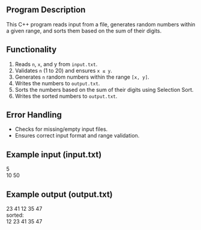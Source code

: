 ## Program Description
This C++ program reads input from a file, generates random numbers within a given range, and sorts them based on the sum of their digits.

## Functionality
1. Reads `n`, `x`, and y from `input.txt`.
2. Validates `n` (1 to 20) and ensures `x ≤ y`.
3. Generates `n` random numbers within the range `[x, y]`.
4. Writes the numbers to `output.txt`.
5. Sorts the numbers based on the sum of their digits using Selection Sort.
6. Writes the sorted numbers to `output.txt`.
   
## Error Handling
- Checks for missing/empty input files.
- Ensures correct input format and range validation.

## Example input (input.txt)
5  
10 50

## Example output (output.txt)
23 41 12 35 47  
sorted:  
12 23 41 35 47
